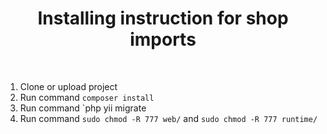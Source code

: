 <p align="center">
    <a href="https://github.com/yiisoft" target="_blank">
   </a>
    <h1 align="center">Installing instruction for shop imports</h1>
    <br>
</p>

1. Clone or upload project
2. Run command `composer install`
3. Run command `php yii migrate
4. Run command `sudo chmod -R 777 web/` and `sudo chmod -R 777 runtime/`

